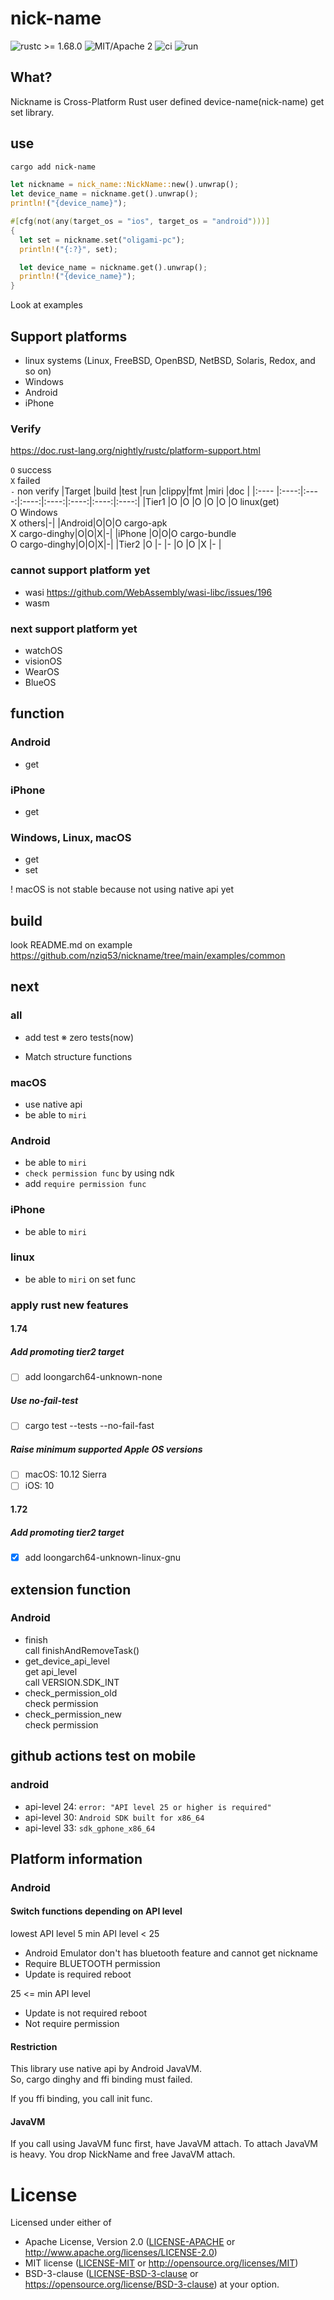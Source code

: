 # nick-name
![rustc >= 1.68.0](https://img.shields.io/badge/rustc-%3E%3D1.68.0-brightgreen)
![MIT/Apache 2](https://img.shields.io/crates/l/nick-name)
![ci](https://github.com/nziq53/nickname/actions/workflows/ci.yml/badge.svg)
![run](https://github.com/nziq53/nickname/actions/workflows/run.yml/badge.svg)

## What?
Nickname is Cross-Platform Rust user defined device-name(nick-name) get set library.

## use
```bash
cargo add nick-name
```
```Rust
let nickname = nick_name::NickName::new().unwrap();
let device_name = nickname.get().unwrap();
println!("{device_name}");

#[cfg(not(any(target_os = "ios", target_os = "android")))]
{
  let set = nickname.set("oligami-pc");
  println!("{:?}", set);

  let device_name = nickname.get().unwrap();
  println!("{device_name}");
}
```
Look at examples

## Support platforms
- linux systems
(Linux, FreeBSD, OpenBSD, NetBSD, Solaris, Redox, and so on)
- Windows
- Android
- iPhone

### Verify
https://doc.rust-lang.org/nightly/rustc/platform-support.html

`O` success<br>
`X` failed<br>
`-` non verify
|Target |build |test  |run   |clippy|fmt   |miri  |doc   |
|:----  |:----:|:----:|:----:|:----:|:----:|:----:|:----:|
|Tier1  |O     |O     |O     |O     |O     |O linux(get)<br>O Windows<br>X others|-|
|Android|O|O|O cargo-apk<br>X cargo-dinghy|O|O|X|-|
|iPhone |O|O|O cargo-bundle<br>O cargo-dinghy|O|O|X|-|
|Tier2  |O     |-     |-     |O     |O     |X     |-     |

### cannot support platform yet
- wasi
https://github.com/WebAssembly/wasi-libc/issues/196
- wasm

### next support platform yet
- watchOS
- visionOS
- WearOS
- BlueOS

## function
### Android
- get

### iPhone
- get

### Windows, Linux, macOS
- get
- set

! macOS is not stable because not using native api yet

## build
look README.md on example
https://github.com/nziq53/nickname/tree/main/examples/common

## next
### all
- add test
※ zero tests(now)

- Match structure functions

### macOS
- use native api
- be able to `miri`

### Android
- be able to `miri`
- `check permission func` by using ndk
- add `require permission func`

### iPhone
- be able to `miri`

### linux
- be able to `miri` on set func

### apply rust new features
#### 1.74
##### Add promoting tier2 target
- [ ] add loongarch64-unknown-none

##### Use no-fail-test
- [ ] cargo test --tests --no-fail-fast

##### Raise minimum supported Apple OS versions
- [ ] macOS: 10.12 Sierra
- [ ] iOS: 10

#### 1.72
##### Add promoting tier2 target
- [x] add loongarch64-unknown-linux-gnu

## extension function
### Android
- finish<br>
call finishAndRemoveTask()
- get_device_api_level<br>
get api_level<br>
call VERSION.SDK_INT
- check_permission_old<br>
check permission
- check_permission_new<br>
check permission

## github actions test on mobile
### android
- api-level 24: `error: "API level 25 or higher is required"`
- api-level 30: `Android SDK built for x86_64`
- api-level 33: `sdk_gphone_x86_64`

## Platform information
### Android
#### Switch functions depending on API level
lowest API level 5
min API level < 25
- Android Emulator don't has bluetooth feature and cannot get nickname
- Require BLUETOOTH permission
- Update is required reboot

25 <= min API level
- Update is not required reboot
- Not require permission

#### Restriction
This library use native api by Android JavaVM.<br>
So, cargo dinghy and ffi binding must failed.

If you ffi binding, you call init func.

#### JavaVM
If you call using JavaVM func first, have JavaVM attach.
To attach JavaVM is heavy.
You drop NickName and free JavaVM attach.

# License
Licensed under either of
 * Apache License, Version 2.0 ([LICENSE-APACHE](LICENSE-APACHE) or http://www.apache.org/licenses/LICENSE-2.0)
 * MIT license ([LICENSE-MIT](LICENSE-MIT) or http://opensource.org/licenses/MIT)
 * BSD-3-clause ([LICENSE-BSD-3-clause](LICENSE-BSD-3-clause) or https://opensource.org/license/BSD-3-clause)
at your option.
